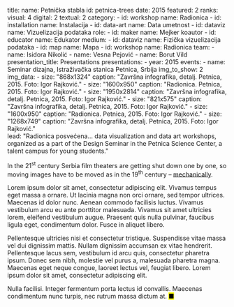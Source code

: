 title: 
    name: Petnička stabla
id: petnica-trees
date: 2015
featured: 2
ranks:
    visual: 4
    digital: 2
    textual: 2
category: 
    - id: workshop
      name: Radionica
    - id: installation
      name: Instalacija
    - id: data-art
      name: Data umetnost
    - id: dataviz
      name: Vizuelizacija podataka
role:
    - id: maker
      name: Mejker koautor
    - id: educator
      name: Edukator
medium:
    - id: dataviz
      name: Fizička vizuelizacija podataka
    - id: map
      name: Mapa
    - id: workshop
      name: Radionica
team:
    - name: Isidora Nikolić
    - name: Vesna Pejović
    - name: Borut Vild
presentation_title: Presentations
presentations:
    - year: 2015
      events:
        - name: Seminar dizajna, Istraživačka stanica Petnica, Srbija
img_to_show: 2       
img_data:
    - size: "868x1324"
      caption: "Završna infografika, detalj. Petnica, 2015. Foto: Igor Rajković."
    - size: "1600x950"
      caption: "Radionica. Petnica, 2015. Foto: Igor Rajković."
    - size: "1950x2814"
      caption: "Završna infografika, detalj. Petnica, 2015. Foto: Igor Rajković."
    - size: "821x575"
      caption: "Završna infografika, detalj. Petnica, 2015. Foto: Igor Rajković."
    - size: "1600x950"
      caption: "Radionica. Petnica, 2015. Foto: Igor Rajković."
    - size: "1268x749"
      caption: "Završna infografika, detalj. Petnica, 2015. Foto: Igor Rajković."   
lead: "Radionica posvećena... data visualization and data art workshops, organized as a part of the Design Seminar in the Petnica Science Center, a talent campus for young students."

In the 21<sup>st</sup> century Serbia film theaters are getting shut down one by one, so moving images have to
be moved as in the 19<sup>th</sup> century – <a href='https://en.wikipedia.org/wiki/Precursors_of_film' target='_blank'>mechanically</a>.

Lorem ipsum dolor sit amet, consectetur adipiscing elit. Vivamus tempus eget massa a ornare. Ut lacinia magna non orci ornare, sed tempor ultrices. Maecenas id dolor nunc. Aenean commodo facilisis luctus. Vivamus vestibulum arcu eu ante porttitor malesuada. Vivamus sit amet ultricies lorem, eleifend vestibulum augue. Praesent quis nulla pulvinar, faucibus ligula eget, condimentum dolor. Fusce in aliquet libero.

Pellentesque ultricies nisi et consectetur tristique. Suspendisse vitae massa vel dui dignissim mattis. Nullam dignissim accumsan ex vitae hendrerit. Pellentesque lacus sem, vestibulum id arcu quis, consectetur pharetra ipsum. Donec sem nibh, molestie vel purus a, malesuada pharetra magna. Maecenas eget neque congue, laoreet lectus vel, feugiat libero. Lorem ipsum dolor sit amet, consectetur adipiscing elit.

Nulla facilisi. Integer fermentum porta lectus id convallis. Maecenas condimentum nunc turpis, nec rutrum massa dictum at. <mark>&#9632;</mark>